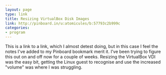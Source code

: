 ```yaml
---
layout: page
type: link
title: Resizing VirtualBox Disk Images
link: http://pinboard.in/u:atomicules/b:57793c2b999c
categories: 
- program
---
```

This is a link to a link, which I almost detest doing, but in this case I feel the notes I've added to my Pinboard bookmark merit it. I've been trying to figure this out on and off now for a couple of weeks. Resizing the VirtualBox VDI was the easy bit, getting the Linux guest to recognise and use the increased "volume" was where I was struggling.
